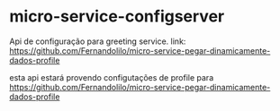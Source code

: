# micro-service-configserver


Api de configuração para greeting service.
link: https://github.com/Fernandolilo/micro-service-pegar-dinamicamente-dados-profile

esta api estará provendo configutações de profile para 
https://github.com/Fernandolilo/micro-service-pegar-dinamicamente-dados-profile
